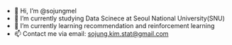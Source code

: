 - 👋 Hi, I’m @sojungmel
- 👀 I’m currently studying Data Scinece at Seoul National University(SNU)
- 🌱 I’m currently learning recommendation and reinforcement learning
- 📫 Contact me via email: sojung.kim.stat@gmail.com

<!---
sojungmel/sojungmel is a ✨ special ✨ repository because its `README.md` (this file) appears on your GitHub profile.
You can click the Preview link to take a look at your changes.
--->
